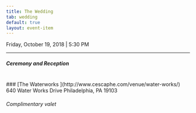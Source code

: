 ```yaml
---
title: The Wedding
tab: wedding
default: true
layout: event-item
---
```

Friday, October 19, 2018 \| 5:30 PM

------------------------------------

##### Ceremony and Reception  
<br/>
### [The Waterworks <i class="fas fa-external-link-alt"></i>](http://www.cescaphe.com/venue/water-works/)  
<br/>
640 Water Works Drive  
Philadelphia, PA 19103

###### Complimentary valet